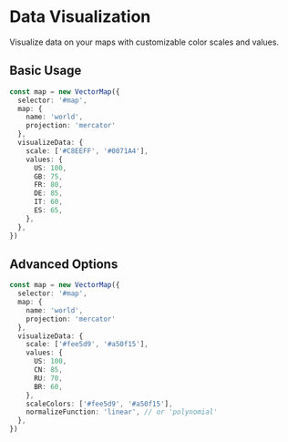 # Data Visualization

Visualize data on your maps with customizable color scales and values.

## Basic Usage

```typescript
const map = new VectorMap({
  selector: '#map',
  map: {
    name: 'world',
    projection: 'mercator'
  },
  visualizeData: {
    scale: ['#C8EEFF', '#0071A4'],
    values: {
      US: 100,
      GB: 75,
      FR: 80,
      DE: 85,
      IT: 60,
      ES: 65,
    },
  },
})
```

## Advanced Options

```typescript
const map = new VectorMap({
  selector: '#map',
  map: {
    name: 'world',
    projection: 'mercator'
  },
  visualizeData: {
    scale: ['#fee5d9', '#a50f15'],
    values: {
      US: 100,
      CN: 85,
      RU: 70,
      BR: 60,
    },
    scaleColors: ['#fee5d9', '#a50f15'],
    normalizeFunction: 'linear', // or 'polynomial'
  },
})
```
